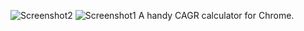 ![Screenshot2](https://github.com/Teddy-94/cagr-calculator-chrome/assets/71083405/e6e2cef7-e969-4ace-ad08-ccffad6945bf)
![Screenshot1](https://github.com/Teddy-94/cagr-calculator-chrome/assets/71083405/d658f690-a3c5-406b-8c9c-961181abffa9)
A handy CAGR calculator for Chrome.
